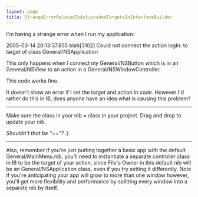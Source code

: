 ```yaml
---
layout: page
title: StrangeErrorRelatedToActionsAndTargetsInInterfaceBuilder
---
```


I'm having a strange error when I run my application:

2005-03-14 20:13:37.855 blah[3102] Could not connect the action logIn: to target of class General/NSApplication

This only happens when I connect my General/NSButton which is in an General/NSView to an action in a General/NSWindowController.

This code works fine.

It doesn't show an error if I set the target and action in code. However I'd rather do this in IB, does anyone have an idea what is causing this problem?

----

Make sure the class in your nib = class in your project. Drag and drop to update your nib.

*Shouldn't that be "=="? :)*

----

Also, remember if you're just putting together a basic app with the default General/MainMenu.nib, you'll need to instantiate a separate controller class in IB to be the target of your action, since File's Owner in this default nib will be an General/NSApplication class, even if you try setting it differently. Note If you're anticipating your app will grow to more than one window however, you'll get more flexibility and performance by splitting every window into a separate nib by itself.
